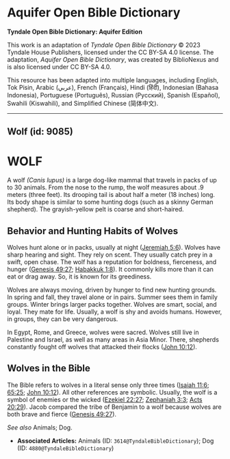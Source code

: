 # Aquifer Open Bible Dictionary

**Tyndale Open Bible Dictionary: Aquifer Edition**

This work is an adaptation of *Tyndale Open Bible Dictionary* © 2023 Tyndale House Publishers, licensed under the CC BY\-SA 4\.0 license. The adaptation, *Aquifer Open Bible Dictionary*, was created by BiblioNexus and is also licensed under CC BY\-SA 4\.0\.

This resource has been adapted into multiple languages, including English, Tok Pisin, Arabic (عربي), French (Français), Hindi (हिंदी), Indonesian (Bahasa Indonesia), Portuguese (Português), Russian (Русский), Spanish (Español), Swahili (Kiswahili), and Simplified Chinese (简体中文).



--------------------------------

## Wolf (id: 9085)

WOLF
====

A wolf *(Canis lupus)* is a large dog\-like mammal that travels in packs of up to 30 animals. From the nose to the rump, the wolf measures about .9 meters (three feet). Its drooping tail is about half a meter (18 inches) long. Its body shape is similar to some hunting dogs (such as a skinny German shepherd). The grayish\-yellow pelt is coarse and short\-haired.

Behavior and Hunting Habits of Wolves
-------------------------------------

Wolves hunt alone or in packs, usually at night ([Jeremiah 5:6](https://ref.ly/Jer5:6)). Wolves have sharp hearing and sight. They rely on scent. They usually catch prey in a swift, open chase. The wolf has a reputation for boldness, fierceness, and hunger ([Genesis 49:27](https://ref.ly/Gen49:27); [Habakkuk 1:8](https://ref.ly/Hab1:8)). It commonly kills more than it can eat or drag away. So, it is known for its greediness.

Wolves are always moving, driven by hunger to find new hunting grounds. In spring and fall, they travel alone or in pairs. Summer sees them in family groups. Winter brings larger packs together. Wolves are smart, social, and loyal. They mate for life. Usually, a wolf is shy and avoids humans. However, in groups, they can be very dangerous.

In Egypt, Rome, and Greece, wolves were sacred. Wolves still live in Palestine and Israel, as well as many areas in Asia Minor. There, shepherds constantly fought off wolves that attacked their flocks ([John 10:12](https://ref.ly/John10:12)).

Wolves in the Bible
-------------------

The Bible refers to wolves in a literal sense only three times ([Isaiah 11:6](https://ref.ly/Isa11:6); [65:25](https://ref.ly/Isa65:25); [John 10:12](https://ref.ly/John10:12)). All other references are symbolic. Usually, the wolf is a symbol of enemies or the wicked ([Ezekiel 22:27](https://ref.ly/Ezek22:27); [Zephaniah 3:3](https://ref.ly/Zeph3:3); [Acts 20:29](https://ref.ly/Acts20:29)). Jacob compared the tribe of Benjamin to a wolf because wolves are both brave and fierce ([Genesis 49:27](https://ref.ly/Gen49:27)).

*See also* Animals; Dog.

* **Associated Articles:** Animals (ID: `3614@TyndaleBibleDictionary`); Dog (ID: `4880@TyndaleBibleDictionary`)

